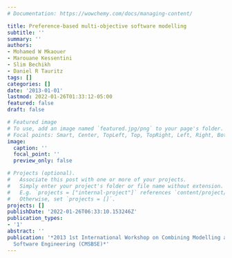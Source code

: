```yaml
---
# Documentation: https://wowchemy.com/docs/managing-content/

title: Preference-based multi-objective software modelling
subtitle: ''
summary: ''
authors:
- Mohamed W Mkaouer
- Marouane Kessentini
- Slim Bechikh
- Daniel R Tauritz
tags: []
categories: []
date: '2013-01-01'
lastmod: 2022-01-26T01:33:12-05:00
featured: false
draft: false

# Featured image
# To use, add an image named `featured.jpg/png` to your page's folder.
# Focal points: Smart, Center, TopLeft, Top, TopRight, Left, Right, BottomLeft, Bottom, BottomRight.
image:
  caption: ''
  focal_point: ''
  preview_only: false

# Projects (optional).
#   Associate this post with one or more of your projects.
#   Simply enter your project's folder or file name without extension.
#   E.g. `projects = ["internal-project"]` references `content/project/deep-learning/index.md`.
#   Otherwise, set `projects = []`.
projects: []
publishDate: '2022-01-26T06:33:10.153246Z'
publication_types:
- '1'
abstract: ''
publication: '*2013 1st International Workshop on Combining Modelling and Search-Based
  Software Engineering (CMSBSE)*'
---
```

